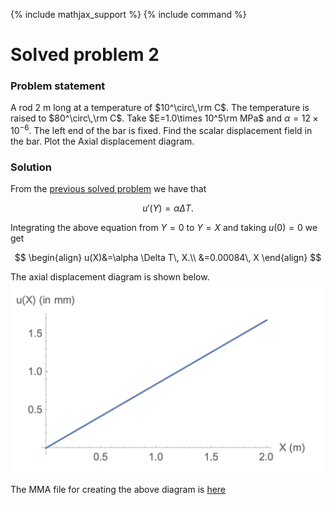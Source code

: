 {% include mathjax_support %}
{% include command %}

# Solved problem 2

### Problem statement

A rod 2 m long at a temperature of $10^\circ\,\rm C$. The temperature is raised to $80^\circ\,\rm C$. Take $E=1.0\times 10^5\rm MPa$ and $\alpha=12 \times 10^{-6}$.  The left end of the bar is fixed. Find the scalar displacement field in the bar. Plot the Axial displacement diagram.


### Solution

From the  [previous solved  problem](./ThermalStressesSP1.md) we have that 

$$
u'(Y)=\alpha \Delta T.
$$

Integrating the above equation from $Y=0$ to $Y=X$ and taking $u(0)=0$ we get

$$
\begin{align}
u(X)&=\alpha \Delta T\,  X.\\
&=0.00084\,  X
\end{align}
$$


The axial displacement diagram is shown below.
![](2021-09-28-09-54-58.png)


The MMA file for creating the above diagram is [here](ThermalStressesSP2.nb)



